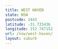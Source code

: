 ```yaml
---
title: WEST HAVEN
state: NSW
postcode: 2443
latitude: -31.725436
longitude: 152.747152
url: /nsw/west-haven/
layout: suburb
---
```

